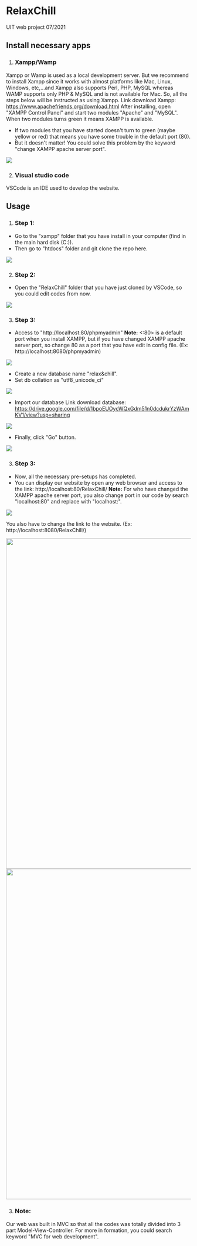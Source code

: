 #  RelaxChill

UIT web project 07/2021



## Install necessary apps

1. ### Xampp/Wamp
Xampp or Wamp is used as a local development server. But we recommend to install Xampp since it works with almost platforms like Mac, Linux, Windows, etc,...and Xampp also supports Perl, PHP, MySQL whereas WAMP supports only PHP & MySQL and is not available for Mac.
So, all the steps below will be instructed as using Xampp.
Link download Xampp: https://www.apachefriends.org/download.html
After installing, open "XAMPP Control Panel" and start two modules "Apache" and "MySQL". When two modules turns green it means XAMPP is available.
* If two modules that you have started doesn't turn to green (maybe yellow or red) that means you have some trouble in the default port (80).
* But it doesn't matter! You could solve this problem by the keyword "change XAMPP apache server port".

![](https://imgur.com/ylj93Zm.png)

2. ### Visual studio code

VSCode is an IDE used to develop the website.

## Usage

1. ### Step 1:
* Go to the "xampp" folder that you have install in your computer (find in the main hard disk (C:)).
* Then go to "htdocs" folder and git clone the repo here.

![](https://imgur.com/wI5ko4m.png)

2. ### Step 2:
* Open the "RelaxChill" folder that you have just cloned by VSCode, so you could edit codes from now.

![](https://imgur.com/I0DAuT7.png)

3. ### Step 3:
* Access to "http://localhost:80/phpmyadmin"
**Note:** <:80> is a default port when you install XAMPP, but if you have changed XAMPP apache server port, so change 80 as a port that you have edit in config file. 
(Ex: http://localhost:8080/phpmyadmin)

![](https://imgur.com/pXGpgNf.png)

* Create a new database name "relax&chill".
* Set db collation as "utf8_unicode_ci"

![](https://imgur.com/ejTJaGO.png)

* Import our database
Link download database: https://drive.google.com/file/d/1bpoEUOycWQxGdm51n0dcdukrYzWAmKV1/view?usp=sharing

![](https://imgur.com/maXT9z2.png)

* Finally, click "Go" button.

![](https://imgur.com/Ol9Dapg.png)

3. ### Step 3:
* Now, all the necessary pre-setups has completed.
* You can display our website by open any web browser and access to the link: 
http://localhost:80/RelaxChill/
**Note:** For who have changed the XAMPP apache server port, you also change port in our code by search "localhost:80" and replace with "localhost:<your-port>".

![](https://imgur.com/wuPSY5e.png)

You also have to change the link to the website. 
(Ex: http://localhost:8080/RelaxChill/)
 
<img src="https://media.giphy.com/media/89aw0r2YeRcCzklmPs/giphy.gif" width="900">
 
<img src="https://media.giphy.com/media/VKb8rtNWtfZAPOJJF5/giphy.gif" width="900">

3. ### Note:
 Our web was built in MVC so that all the codes was totally divided into 3 part Model-View-Controller.
 For more in formation, you could search keyword "MVC for web development".

